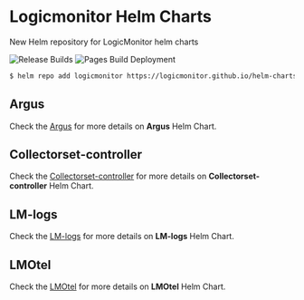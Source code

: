 # Logicmonitor Helm Charts
New Helm repository for LogicMonitor helm charts

![Release Builds](https://github.com/logicmonitor/helm-charts/actions/workflows/release.yml/badge.svg?branch=main) ![Pages Build Deployment](https://github.com/logicmonitor/helm-charts/actions/workflows/pages/pages-build-deployment/badge.svg)

```bash
$ helm repo add logicmonitor https://logicmonitor.github.io/helm-charts
```

## Argus
Check the [Argus](charts/argus/README.md) for more details on **Argus** Helm Chart.

## Collectorset-controller
Check the [Collectorset-controller](charts/collectorset-controller/README.md) for more details on **Collectorset-controller** Helm Chart.

## LM-logs
Check the [LM-logs](charts/lm-logs/README.md) for more details on **LM-logs** Helm Chart.

## LMOtel
Check the [LMOtel](charts/lmotel/README.md) for more details on **LMOtel** Helm Chart.
